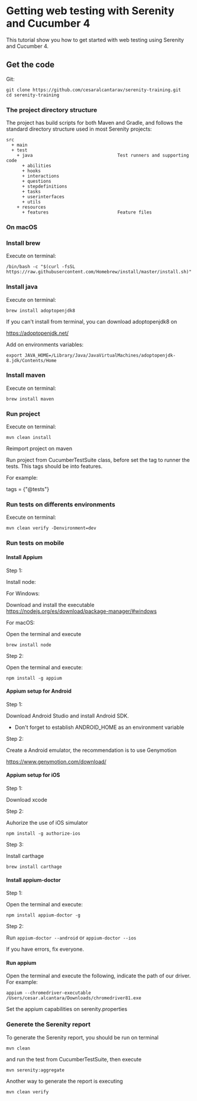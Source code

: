 # Getting web testing with Serenity and Cucumber 4 

This tutorial show you how to get started with web testing using Serenity and Cucumber 4.

## Get the code

Git:

    git clone https://github.com/cesaralcantarav/serenity-training.git
    cd serenity-training

### The project directory structure
The project has build scripts for both Maven and Gradle, and follows the standard directory structure used in most Serenity projects:
```Gherkin
src
  + main
  + test
    + java                                Test runners and supporting code
      + abilities
      + hooks
      + interactions                             
      + questions
      + stepdefinitions
      + tasks
      + userinterfaces
      + utils
    + resources
      + features                          Feature files              

```

### On macOS
### Install brew
Execute on terminal:

    /bin/bash -c "$(curl -fsSL https://raw.githubusercontent.com/Homebrew/install/master/install.sh)"

### Install java
Execute on terminal:

    brew install adoptopenjdk8

If you can't install from terminal, you can download adoptopenjdk8 on

https://adoptopenjdk.net/

Add on environments variables:

    export JAVA_HOME=/Library/Java/JavaVirtualMachines/adoptopenjdk-8.jdk/Contents/Home

### Install maven
Execute on terminal:

    brew install maven

### Run project
Execute on terminal:

    mvn clean install

Reimport project on maven

Run project from CucumberTestSuite class, before set the tag to runner the tests. This tags should be into features.

For example:

tags = {"@tests"}

### Run tests on differents environments
Execute on terminal:

    mvn clean verify -Denvironment=dev

### Run tests on mobile

#### Install Appium

Step 1:

Install node:

For Windows:

Download and install the executable https://nodejs.org/es/download/package-manager/#windows

For macOS:

Open the terminal and execute

    brew install node

Step 2:

Open the terminal and execute:

    npm install -g appium

#### Appium setup for Android

Step 1:

Download Android Studio and install Android SDK.

* Don't forget to establish ANDROID_HOME as an environment variable

Step 2:

Create a Android emulator, the recommendation is to use Genymotion

https://www.genymotion.com/download/


#### Appium setup for iOS

Step 1:

Download xcode

Step  2:

Auhorize the use of iOS simulator

    npm install -g authorize-ios

Step 3:

Install carthage

    brew install carthage     

#### Install appium-doctor

Step 1:

Open the terminal and execute:

    npm install appium-doctor -g

Step 2:

Run `appium-doctor --android` or `appium-doctor --ios`

If you have errors, fix everyone.

#### Run appium

Open the terminal and execute the following, indicate the path of our driver. For example:

    appium --chromedriver-executable /Users/cesar.alcantara/Downloads/chromedriver81.exe

Set the appium capabilities on serenity.properties

### Generete the Serenity report

To generate the Serenity report, you should be run on terminal

    mvn clean 

and run the test from CucumberTestSuite, then execute

    mvn serenity:aggregate 

Another way to generate the report is executing

    mvn clean verify 
    